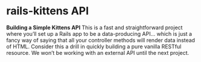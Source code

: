 # rails-kittens API
**Building a Simple Kittens API**
This is a fast and straightforward project where you’ll set up a Rails app to be a data-producing API… which is just a fancy way of saying that all your controller methods will render data instead of HTML. Consider this a drill in quickly building a pure vanilla RESTful resource. We won’t be working with an external API until the next project.
